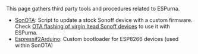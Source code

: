 This page gathers third party tools and procedures related to ESPurna.

* [SonOTA](https://github.com/mirko/SonOTA): Script to update a stock Sonoff device with a custom firmware. Check [OTA flashing of virgin Itead Sonoff devices](OTA-flashing-of-virgin-Itead-Sonoff-devices) to use it with ESPurna.
* [Espressif2Arduino](https://github.com/khcnz/Espressif2Arduino): Custom bootloader for ESP8266 devices (used within SonOTA)


